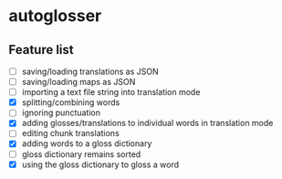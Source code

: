 # autoglosser

## Feature list

- [ ] saving/loading translations as JSON
- [ ] saving/loading maps as JSON
- [ ] importing a text file string into translation mode
- [x] splitting/combining words
- [ ] ignoring punctuation
- [x] adding glosses/translations to individual words in translation mode
- [ ] editing chunk translations
- [x] adding words to a gloss dictionary
- [ ] gloss dictionary remains sorted
- [x] using the gloss dictionary to gloss a word
